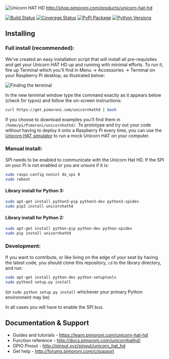 ![Unicorn HAT HD](unicorn-hat-hd-logo.png)
http://shop.pimoroni.com/products/unicorn-hat-hd 

[![Build Status](https://travis-ci.com/pimoroni/unicorn-hat-hd.svg?branch=master)](https://travis-ci.com/pimoroni/unicorn-hat-hd)
[![Coverage Status](https://coveralls.io/repos/github/pimoroni/unicorn-hat-hd/badge.svg?branch=master)](https://coveralls.io/github/pimoroni/unicorn-hat-hd?branch=master)
[![PyPi Package](https://img.shields.io/pypi/v/unicornhathd.svg)](https://pypi.python.org/pypi/unicornhathd)
[![Python Versions](https://img.shields.io/pypi/pyversions/unicornhathd.svg)](https://pypi.python.org/pypi/unicornhathd)

## Installing

### Full install (recommended):

We've created an easy installation script that will install all pre-requisites and get your Unicorn HAT HD
up and running with minimal efforts. To run it, fire up Terminal which you'll find in Menu -> Accessories -> Terminal
on your Raspberry Pi desktop, as illustrated below:

![Finding the terminal](http://get.pimoroni.com/resources/github-repo-terminal.png)

In the new terminal window type the command exactly as it appears below (check for typos) and follow the on-screen instructions:

```bash
curl https://get.pimoroni.com/unicornhathd | bash
```

If you choose to download examples you'll find them in `/home/pi/Pimoroni/unicornhathd/`. To prototype and try out your code without having to deploy it onto a Raspberry Pi every time, you can use the [Unicorn HAT simulator](https://github.com/jayniz/unicorn-hat-sim) to run a mock Unicorn HAT on your computer.

### Manual install:

SPI needs to be enabled to communicate with the Unicorn Hat HD. If the SPI on your Pi is not enabled or you are unsure if it is:

```bash
sudo raspi-config nonint do_spi 0
sudo reboot
```

#### Library install for Python 3:

```bash
sudo apt-get install python3-pip python3-dev python3-spidev
sudo pip3 install unicornhathd
```

#### Library install for Python 2:

```bash
sudo apt-get install python-pip python-dev python-spidev
sudo pip install unicornhathd
```

### Development:

If you want to contribute, or like living on the edge of your seat by having the latest code, you should clone this repository, `cd` to the library directory, and run:

```bash
sudo apt-get install python-dev python-setuptools
sudo python3 setup.py install
```
(or `sudo python setup.py install` whichever your primary Python environment may be)

In all cases you will have to enable the SPI bus.

## Documentation & Support

* Guides and tutorials - https://learn.pimoroni.com/unicorn-hat-hd
* Function reference - http://docs.pimoroni.com/unicornhathd/
* GPIO Pinout - http://pinout.xyz/pinout/unicorn_hat_hd
* Get help - http://forums.pimoroni.com/c/support
